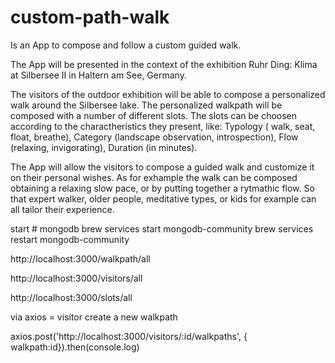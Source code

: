 # custom-path-walk

Is an App to compose and follow a custom guided walk.

The App will be presented in the context of the exhibition Ruhr Ding: Klima at Silbersee II in Haltern am See, Germany.

The visitors of the outdoor exhibition will be able to compose a personalized walk around the Silbersee lake. The personalized walkpath will be composed with a number of different slots. The slots can be choosen according to the charactheristics they present, like: Typology ( walk, seat, float, breathe), Category (landscape observation, introspection), Flow (relaxing, invigorating), Duration (in minutes).

The App will allow the visitors to compose a guided walk and customize it on their personal wishes. As for exhample the walk can be composed obtaining a relaxing slow pace, or by putting together a rytmathic flow. So that expert walker, older people, meditative types, or kids for example can all tailor their experience.

start # mongodb
brew services start mongodb-community
brew services restart mongodb-community

http://localhost:3000/walkpath/all

http://localhost:3000/visitors/all

http://localhost:3000/slots/all

via axios = visitor create a new walkpath

axios.post('http://localhost:3000/visitors/:id/walkpaths', { walkpath:id}).then(console.log)
